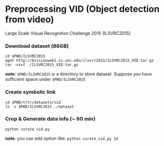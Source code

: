 # Preprocessing VID (Object detection from video)

Large Scale Visual Recognition Challenge 2015 (ILSVRC2015)

### Download dataset (86GB)

```shell
cd $PWD/ILSVRC2015
wget http://bvisionweb1.cs.unc.edu/ilsvrc2015/ILSVRC2015_VID.tar.gz
tar -xzvf ./ILSVRC2015_VID.tar.gz
```
**note**: `$PWD/ILSVRC2015` is a directory to store dataset. Suppose you have sufficient space under `$PWD/ILSVRC2015`

### Create symbolic link

```shell
cd $PWD/trtr/datasets/vid
ln -s $PWD/ILSVRC2015 ./dataset
```

### Crop & Generate data info (~ 60 min)

```shell
python curate_vid.py
```
**note**: you can add option like: `python curate_vid.py 24` 
